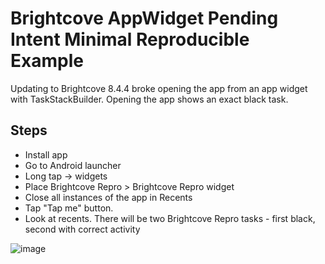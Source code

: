 # Brightcove AppWidget Pending Intent Minimal Reproducible Example

Updating to Brightcove 8.4.4 broke opening the app from an app widget with TaskStackBuilder.
Opening the app shows an exact black task.
## Steps

* Install app
* Go to Android launcher
* Long tap -> widgets
* Place Brightcove Repro > Brightcove Repro widget
* Close all instances of the app in Recents
* Tap "Tap me" button.
* Look at recents. There will be two Brightcove Repro tasks - first black, second with correct activity

![image](https://github.com/user-attachments/assets/83b7bfc1-4fc5-4045-88ee-8930b767058c)
